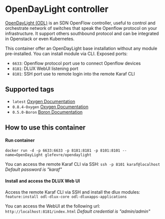 # OpenDayLight controller

[OpenDayLight (ODL)](https://www.OpenDayLight.org/) is an SDN OpenFlow controller, useful to control and orchestrate network of switches that speak the Openflow protocol on your infrastructure. It support others southbound protocol and can be integrated in Openstack or even Kubernetes.

This container offer an OpenDayLight base installation without any module pre-installed. You can install module via CLI.
Exposed ports:
- `6633`: Openflow protocol port use to connect Openflow devices
- `8181`: DLUX WebUI listening port
- `8101`: SSH port use to remote login into the remote Karaf CLI

## Supported tags
- `latest`  [Oxygen Documentation](https://docs.opendaylight.org/en/stable-oxygen/)
- `0.8.4-Oxygen` [Oxygen Documentation](https://docs.opendaylight.org/en/stable-oxygen/)
- `0.5.0-Boron` [Boron Documentation](https://docs.OpenDayLight.org/en/stable-boron/#)

## How to use this container
#### Run container
`docker run -d -p 6633:6633 -p 8181:8181 -p 8101:8101 --name=OpenDayLight glefevre/opendaylight`

You can access the remote Karaf CLI via SSH: `ssh -p 8101 karaf@localhost`
*Default password is "karaf"*

#### Install and access the DLUX Web UI

Access the remote Karaf CLI via SSH and install the dlux modules:
`feature:install odl-dlux-core odl-dluxapps-applications`

You can access the WebUI at the following url: `http://localhost:8181/index.html`
*Default credential is "admin/admin"*
